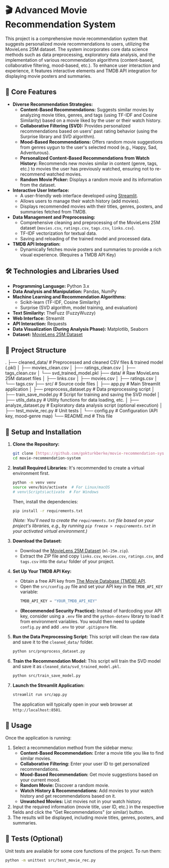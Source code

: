 # 🎬 Advanced Movie Recommendation System

This project is a comprehensive movie recommendation system that suggests personalized movie recommendations to users, utilizing the MovieLens 25M dataset. The system incorporates core data science methods such as data preprocessing, exploratory data analysis, and the implementation of various recommendation algorithms (content-based, collaborative filtering, mood-based, etc.). To enhance user interaction and experience, it features interactive elements and TMDB API integration for displaying movie posters and summaries.

## 🌟 Core Features

* **Diverse Recommendation Strategies:**
    * **Content-Based Recommendations:** Suggests similar movies by analyzing movie titles, genres, and tags (using TF-IDF and Cosine Similarity) based on a movie liked by the user or their watch history.
    * **Collaborative Filtering (SVD):** Provides personalized recommendations based on users' past rating behavior (using the Surprise library and SVD algorithm).
    * **Mood-Based Recommendations:** Offers random movie suggestions from genres uygun to the user's selected mood (e.g., Happy, Sad, Adventurous).
    * **Personalized Content-Based Recommendations from Watch History:** Recommends new movies similar in content (genre, tags, etc.) to movies the user has previously watched, ensuring not to re-recommend watched movies.
    * **Random Movie Picker:** Displays a random movie and its information from the dataset.
* **Interactive User Interface:**
    * A user-friendly web interface developed using [Streamlit](https://streamlit.io/).
    * Allows users to manage their watch history (add movies).
    * Displays recommended movies with their titles, genres, posters, and summaries fetched from TMDB.
* **Data Management and Preprocessing:**
    * Comprehensive cleaning and preprocessing of the MovieLens 25M dataset (`movies.csv`, `ratings.csv`, `tags.csv`, `links.csv`).
    * TF-IDF vectorization for textual data.
    * Saving and reloading of the trained model and processed data.
* **TMDB API Integration:**
    * Dynamically fetches movie posters and summaries to provide a rich visual experience. (Requires a TMDB API Key)

## 🛠️ Technologies and Libraries Used

* **Programming Language:** Python 3.x
* **Data Analysis and Manipulation:** Pandas, NumPy
* **Machine Learning and Recommendation Algorithms:**
    * Scikit-learn (TF-IDF, Cosine Similarity)
    * Surprise (SVD algorithm, model training, and evaluation)
* **Text Similarity:** TheFuzz (FuzzyWuzzy)
* **Web Interface:** Streamlit
* **API Interaction:** Requests
* **Data Visualization (During Analysis Phase):** Matplotlib, Seaborn
* **Dataset:** [MovieLens 25M Dataset](https://grouplens.org/datasets/movielens/25m/)

## 📂 Project Structure
.
├── cleaned_data/           # Preprocessed and cleaned CSV files & trained model (.pkl)
│   ├── movies_clean.csv
│   ├── ratings_clean.csv
│   ├── tags_clean.csv
│   └── svd_trained_model.pkl
├── data/                   # Raw MovieLens 25M dataset files
│   ├── links.csv
│   ├── movies.csv
│   ├── ratings.csv
│   └── tags.csv
├── src/                    # Source code files
│   ├── app.py              # Main Streamlit application
│   ├── preprocess_dataset.py # Data preprocessing script
│   ├── train_save_model.py # Script for training and saving the SVD model
│   ├── utils_data.py       # Utility functions for data loading, etc.
│   ├── analyze_dataset.py  # Exploratory data analysis script (optional execution)
│   ├── test_movie_rec.py   # Unit tests
│   └── config.py           # Configuration (API key, mood-genre map)
└── README.md               # This file

## 🚀 Setup and Installation

1.  **Clone the Repository:**
    ```bash
    git clone [https://github.com/gokturkberke/movie-recommendation-system.git](https://github.com/gokturkberke/movie-recommendation-system.git)
    cd movie-recommendation-system
    ```

2.  **Install Required Libraries:**
    It's recommended to create a virtual environment first.
    ```bash
    python -m venv venv
    source venv/bin/activate  # For Linux/macOS
    # venv\Scripts\activate  # For Windows
    ```
    Then, install the dependencies:
    ```bash
    pip install -r requirements.txt
    ```
    *(Note: You'll need to create the `requirements.txt` file based on your project's libraries, e.g., by running `pip freeze > requirements.txt` in your activated virtual environment.)*

3.  **Download the Dataset:**
    * Download the [MovieLens 25M Dataset](https://grouplens.org/datasets/movielens/25m/) (`ml-25m.zip`).
    * Extract the ZIP file and copy `links.csv`, `movies.csv`, `ratings.csv`, and `tags.csv` into the `data/` folder of your project.

4.  **Set Up Your TMDB API Key:**
    * Obtain a free API key from [The Movie Database (TMDB) API](https://www.themoviedb.org/documentation/api).
    * Open the `src/config.py` file and set your API key in the `TMDB_API_KEY` variable:
        ```python
        TMDB_API_KEY = "YOUR_TMDB_API_KEY"
        ```
    * **(Recommended Security Practice):** Instead of hardcoding your API key, consider using a `.env` file and the `python-dotenv` library to load it from environment variables. You would then need to update `config.py` and add `.env` to your `.gitignore` file.

5.  **Run the Data Preprocessing Script:**
    This script will clean the raw data and save it to the `cleaned_data/` folder.
    ```bash
    python src/preprocess_dataset.py
    ```

6.  **Train the Recommendation Model:**
    This script will train the SVD model and save it as `cleaned_data/svd_trained_model.pkl`.
    ```bash
    python src/train_save_model.py
    ```

7.  **Launch the Streamlit Application:**
    ```bash
    streamlit run src/app.py
    ```
    The application will typically open in your web browser at `http://localhost:8501`.

## 📖 Usage

Once the application is running:

1.  Select a recommendation method from the sidebar menu:
    * **Content-Based Recommendation:** Enter a movie title you like to find similar movies.
    * **Collaborative Filtering:** Enter your user ID to get personalized recommendations.
    * **Mood-Based Recommendation:** Get movie suggestions based on your current mood.
    * **Random Movie:** Discover a random movie.
    * **Watch History & Recommendations:** Add movies to your watch history and get recommendations based on it.
    * **Unwatched Movies:** List movies not in your watch history.
2.  Input the required information (movie title, user ID, etc.) in the respective fields and click the "Get Recommendations" (or similar) button.
3.  The results will be displayed, including movie titles, genres, posters, and summaries.

## 🧪 Tests (Optional)

Unit tests are available for some core functions of the project. To run them:
```bash
python -m unittest src/test_movie_rec.py
